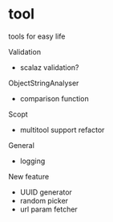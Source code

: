 # tool
tools for easy life

Validation
- scalaz validation?

ObjectStringAnalyser
- comparison function

Scopt
- multitool support refactor

General
- logging

New feature
- UUID generator
- random picker
- url param fetcher
